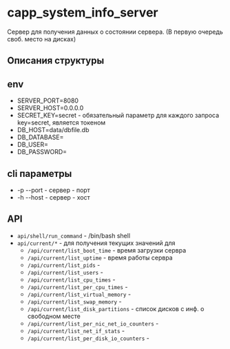 # capp_system_info_server

Сервер для получения данных о состоянии сервера. (В первую очередь своб. место на дисках)

## Описания структуры

## env

- SERVER_PORT=8080
- SERVER_HOST=0.0.0.0
- SECRET_KEY=secret - обязательный параметр для каждого запроса key=secret, является токеном
- DB_HOST=data/dbfile.db
- DB_DATABASE=
- DB_USER=
- DB_PASSWORD=

## cli параметры

* -p --port - сервер - порт
* -h --host - сервер - хост

## API

- `api/shell/run_command` - /bin/bash shell
- `api/current/*` - для получения текущих значений для
  - `/api/current/list_boot_time` - время загрузки сервра 
  - `/api/current/list_uptime` - время работы сервра 
  - `/api/current/list_pids` - 
  - `/api/current/list_users` - 
  - `/api/current/list_cpu_times` - 
  - `/api/current/list_per_cpu_times` - 
  - `/api/current/list_virtual_memory` - 
  - `/api/current/list_swap_memory` - 
  - `/api/current/list_disk_partitions` - список дисков с инф. о свободном месте
  - `/api/current/list_per_nic_net_io_counters` - 
  - `/api/current/list_net_if_stats` - 
  - `/api/current/list_per_disk_io_counters` - 